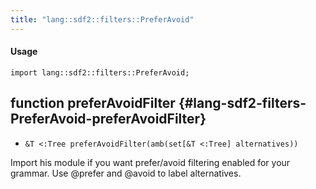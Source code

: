 ```yaml
---
title: "lang::sdf2::filters::PreferAvoid"
---
```


#### Usage

`import lang::sdf2::filters::PreferAvoid;`


## function preferAvoidFilter {#lang-sdf2-filters-PreferAvoid-preferAvoidFilter}

* ``&T <:Tree preferAvoidFilter(amb(set[&T <:Tree] alternatives))``


Import his module if you want prefer/avoid filtering enabled for your grammar. Use @prefer and @avoid to
label alternatives.

